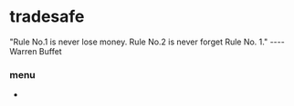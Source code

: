 # tradesafe

"Rule No.1 is never lose money. Rule No.2 is never forget Rule No. 1." ---- Warren Buffet

### menu

- 